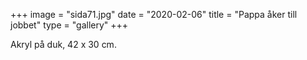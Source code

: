 +++
image = "sida71.jpg"
date = "2020-02-06"
title = "Pappa åker till jobbet"
type = "gallery"
+++

Akryl på duk, 42 x 30 cm.
